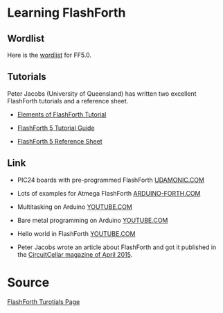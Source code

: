 # Learning FlashForth

## Wordlist

Here is the [wordlist](../wordsAll.txt) for FF5.0.

## Tutorials

Peter Jacobs (University of Queensland) has written two excellent FlashForth tutorials and a reference sheet.

- [Elements of FlashForth Tutorial](ff5-elements.pdf)

- [FlashForth 5 Tutorial Guide](ff5-tutorial-guide.pdf)

- [FlashForth 5 Reference Sheet](ff5-sheet.pdf)

## Link

- PIC24 boards with pre-programmed FlashForth
  [UDAMONIC.COM](https://udamonic.com/index.html)

- Lots of examples for Atmega FlashForth
  [ARDUINO-FORTH.COM](https://arduino-forth.com/article/FORTH_index)

- Multitasking on Arduino
  [YOUTUBE.COM](https://www.youtube.com/watch?v=x1ZdGBLDT6Y)

- Bare metal programming on Arduino
  [YOUTUBE.COM](https://www.youtube.com/watch?v=mAM7s9bKEVs)

- Hello world in FlashForth
  [YOUTUBE.COM](https://www.youtube.com/watch?v=amP4c9MOCfc)

- Peter Jacobs wrote an article about FlashForth
  and got it published in the [CircuitCellar magazine of April 2015](https://circuitcellar.com/inside-circuit-cellar-2015/).

# Source

[FlashForth Turotials Page](https://flashforth.com/tutorials.html)
